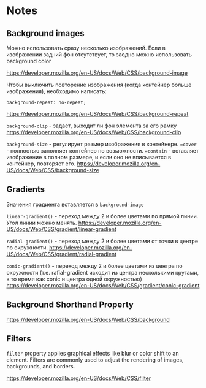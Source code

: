 # Notes
## Background images
Можно использовать сразу несколько изображений. Если в изображении задний фон отсутствует, то заодно можно использовать background color

https://developer.mozilla.org/en-US/docs/Web/CSS/background-image

Чтобы выключить повторение изображения (когда контейнер больше изображения), необходимо написать:
```
background-repeat: no-repeat;
```
https://developer.mozilla.org/en-US/docs/Web/CSS/background-repeat
 
`background-clip` - задает, выходит ли фон элемента за его рамку
https://developer.mozilla.org/en-US/docs/Web/CSS/background-clip

`background-size` - регулирует размер изображения в контейнере. `=cover` - полностью заполняет контейнер по возможности. `=contain` - вставляет изображение в полном размере, и если оно не вписывается в контейнер, повторяет его. 
https://developer.mozilla.org/en-US/docs/Web/CSS/background-size
## Gradients
Значения градиента вставляется в `background-image`

`linear-gradient()` - переход между 2 и более цветами по прямой линии. Угол линии можно менять.
https://developer.mozilla.org/en-US/docs/Web/CSS/gradient/linear-gradient

`radial-gradient()` - переход между 2 и более цветами от точки в центре по окружности.
https://developer.mozilla.org/en-US/docs/Web/CSS/gradient/radial-gradient

`conic-gradient()` - переход между 2 и более цветами из центра по окружности (т.е. rafial-gradient исходит из центра несколькими кругами, в то время как conic и центра одной окружностью)
https://developer.mozilla.org/en-US/docs/Web/CSS/gradient/conic-gradient
## Background Shorthand Property
https://developer.mozilla.org/en-US/docs/Web/CSS/background
## Filters
`filter` property applies graphical effects like blur or color shift to an element. Filters are commonly used to adjust the rendering of images, backgrounds, and borders.

https://developer.mozilla.org/en-US/docs/Web/CSS/filter